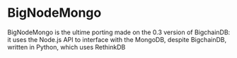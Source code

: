 # BigNodeMongo

BigNodeMongo is the ultime porting made on the 0.3 version of BigchainDB: it uses the Node.js API to interface with the MongoDB, despite BigchainDB, written in Python, which uses RethinkDB
